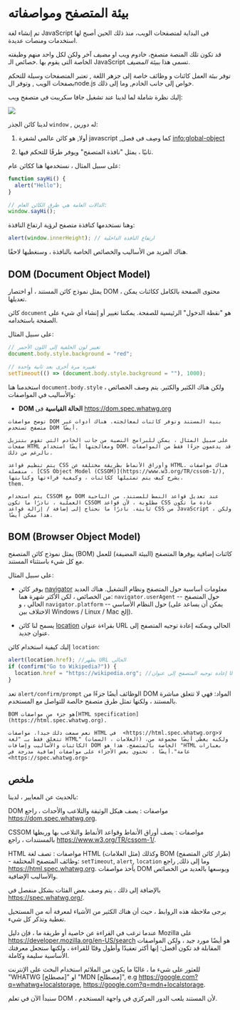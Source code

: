 # بيئة المتصفح ومواصفاته

تم إنشاء لغة JavaScript فى البداية لمتصفحات الويب، منذ ذلك الحين أصبح لها استخدمات ومنصات عديدة.

قد تكون تلك المنصة متصفح، خادوم ويب او *مضيف* آخر ولكن لكل واحد منهم وظيفته الخاصة التى يقوم بها .خصائص الـ JavaScript تسمى هذا *ببيئة المضيف*.

توفر بيئة العمل كائنات و وظائف خاصة إلى جزهر اللغة , تعتبر المتصفحات وسيلة للتحكم بصفحات الويب , وتوفر الnode.js خواص إلى جانب الخادم, وما إلى ذلك.

إليك نظرة شاملة لما لدينا عند تشغيل جافا سكريبت في متصفح ويب:

![](windowObjects.svg)

لدينا كائن الجذر `window` , له دورين:

1. أولا, هو كائن عالمى لشفرة javascript ,كما وصِف فى فصل <info:global-object>

2. ثانيًا ، يمثل "نافذة المتصفح" ويوفر طرقًا للتحكم فيها.

على سبيل المثال ، نستخدمها هنا ككائن عام:

```js run
function sayHi() {
  alert("Hello");
}

// الدالات العامة هي طرق الكائن العام:
window.sayHi();
```

وهنا نستخدمها كنافذة متصفح لرؤية ارتفاع النافذة:

```js run
alert(window.innerHeight); // ارتفاع النافذة الداخلية
```

هناك المزيد من الأساليب والخصائص الخاصة بالنافذة ، وسنغطيها لاحقًا.

## DOM (Document Object Model)

يمثل نموذج كائن المستند ، أو اختصار DOM ، محتوى الصفحة بالكامل ككائنات يمكن تعديلها.

كائن `document` هو "نقطة الدخول" الرئيسية للصفحة. يمكننا تغيير أو إنشاء أي شيء على الصفحة باستخدامه.

على سبيل المثال:

```js run
// تغيير لون الخلفية إلى اللون الأحمر
document.body.style.background = "red";

// تغييره مرة أخرى بعد ثانية واحدة
setTimeout(() => (document.body.style.background = ""), 1000);
```

استخدمنا هنا `document.body.style` ، ولكن هناك الكثير والكثير. يتم وصف الخصائص والأساليب في المواصفات:

- **DOM الحالة القياسية** فى <https://dom.spec.whatwg.org>

```smart header="DOM ليس فقط للمتصفحات"
توضح مواصفات DOM بنية المستند وتوفر كائنات لمعالجته. هناك أدوات غير متصفح تستخدم DOM أيضًا.

على سبيل المثال ، يمكن للبرامج النصية من جانب الخادم التي تقوم بتنزيل صفحات HTML ومعالجتها أيضًا استخدام DOM. قد يدعمون جزءًا فقط من المواصفات بالرغم من ذلك.
```

```smart header="CSSOM للتصنيف"
يتم تنظيم قواعد CSS وأوراق الأنماط بطريقة مختلفة عن HTML. هناك مواصفات منفصلة ، [CSS Object Model (CSSOM)](https://www.w3.org/TR/cssom-1/), يشرح كيف يتم تمثيلها ككائنات ، وكيفية قراءتها وكتابتها.
them.

يتم استخدام CSSOM مع DOM عند تعديل قواعد النمط للمستند. من الناحية العملية ، نادرًا ما تكون CSSOM مطلوبة ، لأن قواعد CSS عادة ما تكون ثابتة. نادرًا ما نحتاج إلى إضافة / إزالة قواعد CSS من JavaScript ، ولكن هذا ممكن أيضًا.
```

## BOM (Browser Object Model)

يمثل نموذج كائن المتصفح (BOM) كائنات إضافية يوفرها المتصفح (البيئة المضيفة) للعمل مع كل شيء باستثناء المستند.

على سبيل المثال:

- يوفر كائن [navigator](mdn:api/Window/navigator) معلومات أساسية حول المتصفح ونظام التشغيل. هناك العديد من الخصائص ، لكن الأكثر شهرة هما:
  `navigator.userAgent` -- حول المتصفح الحالي ، و `navigator.platform` -- حول النظام الأساسي (يمكن أن يساعد على الاختلاف بين Windows / Linux / Mac إلخ).

- يسمح لنا كائن [location](mdn:api/Window/location) بقراءة عنوان URL الحالي ويمكنه إعادة توجيه المتصفح إلى عنوان جديد.

إليك كيفية استخدام كائن `location`:

```js run
alert(location.href); //يظهر URL الحالى
if (confirm("Go to Wikipedia?")) {
  location.href = "https://wikipedia.org"; //إعادة توجيه المتصفح إلى عنوان URL آخر
}
```

تعد `alert/confirm/prompt` الوظائف أيضًا جزءًا من DOM المواد: فهي لا تتعلق مباشرة بالمستند ، ولكنها تمثل طرق متصفح خالصة للتواصل مع المستخدم.

```smart header="مواصفات"
BOM هو جزء من مواصفات[HTML specification](https://html.spec.whatwg.org).

نعم سمعت ذلك جيدا. مواصفات HTML في  <https://html.spec.whatwg.org>لا تتعلق فقط بـ "لغة HTML" (العلامات ، السمات) ،ولكنه يغطي أيضًا مجموعة من الكائنات والأساليب وإضافات DOM الخاصة بالمتصفح. هذا هو "HTML بعبارات عامة".أيضًا ، تحتوي بعض الأجزاء على مواصفات إضافية مدرجة في <https://spec.whatwg.org>
```

## ملخص

بالحديث عن المعايير ، لدينا:

DOM مواصفات
: يصف هيكل الوثيقة والتلاعب والأحداث ، راجع <https://dom.spec.whatwg.org>.

CSSOM مواصفات
: يصف أوراق الأنماط وقواعد الأنماط والتلاعب بها وربطها بالمستندات ، راجع <https://www.w3.org/TR/cssom-1/>.

HTML مواصفات
: تصف لغة HTML (مثل العلامات) وكذلك BOM (طراز كائن المتصفح) - وظائف المتصفح المختلفة:
`setTimeout`, `alert`, `location` وما إلى ذلك, راجع <https://html.spec.whatwg.org>. يأخذ مواصفات DOM ويوسعها بالعديد من الخصائص والأساليب الإضافية.

بالإضافة إلى ذلك ، يتم وصف بعض الفئات بشكل منفصل في
<https://spec.whatwg.org/>.

يرجى ملاحظة هذه الروابط ، حيث أن هناك الكثير من الأشياء لمعرفة أنه من المستحيل تغطية وتذكر كل شيء.

عندما ترغب في القراءة عن خاصية أو طريقة ما ، فإن دليل Mozilla على
<https://developer.mozilla.org/en-US/search> هو أيضًا مورد جيد ، ولكن المواصفات المقابلة قد تكون أفضل: إنها أكثر تعقيدًا وأطول وقتًا للقراءة ، ولكنها ستجعل معرفتك الأساسية سليمة وكاملة.

للعثور على شيء ما ، غالبًا ما يكون من الملائم استخدام البحث على الإنترنت
"WHATWG [مصطلح]" او "MDN [مصطلح]", e.g <https://google.com?q=whatwg+localstorage>, <https://google.com?q=mdn+localstorage>.

سنبدأ الآن في تعلم DOM ، لأن المستند يلعب الدور المركزي في واجهة المستخدم.
